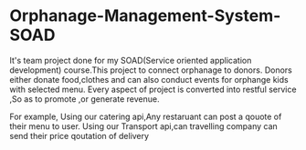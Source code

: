 # Orphanage-Management-System-SOAD

It's team project done for my SOAD(Service oriented application development) course.This project to connect orphanage to donors.
Donors either donate food,clothes and can also conduct events for orphange kids with selected menu.
Every aspect of project is converted into restful service ,So as to promote ,or generate revenue.

For example,
Using our catering api,Any restaruant can post a qouote of their menu to user.
Using our Transport api,can travelling company can send their price qoutation of delivery
